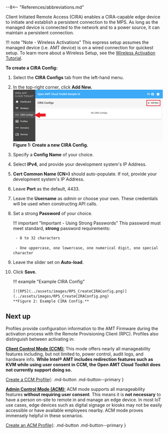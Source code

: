 --8<-- "References/abbreviations.md"

Client Initiated Remote Access (CIRA) enables a CIRA-capable edge device to initiate and establish a persistent connection to the MPS. As long as the managed device is connected to the network and to a power source, it can maintain a persistent connection.

!!! note "Note - Wireless Activations"
    This express setup assumes the managed device (i.e. AMT device) is on a wired connection for quickest setup.  To learn more about a Wireless Setup, see the [Wireless Activation Tutorial](./createWiFiConfig.md).

**To create a CIRA Config:**

1. Select the **CIRA Configs** tab from the left-hand menu.

2. In the top-right corner, click **Add New.**
    [![RPS](../assets/images/RPS_NewCIRAConfig.png)](../assets/images/RPS_NewCIRAConfig.png)
    **Figure 1: Create a new CIRA Config.**

3. Specify a **Config Name** of your choice.

4. Select **IPv4**, and provide your development system's IP Address.

5. **Cert Common Name (CN=)** should auto-populate. If not, provide your development system's IP Address.

6. Leave **Port** as the default, 4433.

7. Leave the **Username** as *admin* or choose your own. These credentials will be used when constructing API calls.

8. Set a strong **Password** of your choice.

    !!! important "Important - Using Strong Passwords"
        This password must meet standard, **strong** password requirements:

        - 8 to 32 characters

        - One uppercase, one lowercase, one numerical digit, one special character

9. Leave the slider set on **Auto-load**.

10. Click **Save.**
    
    !!! example "Example CIRA Config"
            
        [![RPS](../assets/images/RPS_CreateCIRAConfig.png)](../assets/images/RPS_CreateCIRAConfig.png)
        **Figure 2: Example CIRA Config.** 

## Next up

Profiles provide configuration information to the AMT Firmware during the activation process with the Remote Provisioning Client (RPC). Profiles also distinguish between activating in: 

**[Client Control Mode (CCM):](createProfileCCM.md)** This mode offers nearly all manageability features including, but not limited to, power control, audit logs, and hardware info. **While Intel® AMT includes redirection features such as KVM while using user consent in CCM, the Open AMT Cloud Toolkit does not currently support doing so.**

[Create a CCM Profile](createProfileCCM.md){: .md-button .md-button--primary }

**[Admin Control Mode (ACM):](createProfileACM.md)** ACM mode supports all manageability features **without requiring user consent**. This means it is **not necessary** to have a person on-site to remote in and manage an edge device. In most IoT use cases, edge devices such as digital signage or kiosks may not be easily accessible or have available employees nearby. ACM mode proves immensely helpful in these scenarios.

[Create an ACM Profile](createProfileACM.md){: .md-button .md-button--primary }